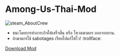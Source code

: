 # Among-Us-Thai-Mod
![steam_AboutCrew](https://i.imgur.com/U1BtOZr.png)
* ชนะโดยการทำภาระกิจให้เสร็จสิ้น หรือ โหวตฆาตกร ออกจากยาน.
* ถ้าฆาตกรใช้ sabotages เรียบไปแก้ให้ไว! :trollface:	


[Download Mod](https://i.imgur.com/U1BtOZr.png)
